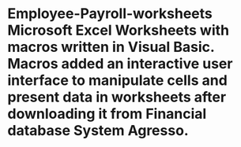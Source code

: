 # Employee-Payroll-worksheets Microsoft Excel Worksheets with macros written in Visual Basic. Macros added an interactive user interface to manipulate cells and present data in worksheets after downloading it from Financial database System Agresso.
